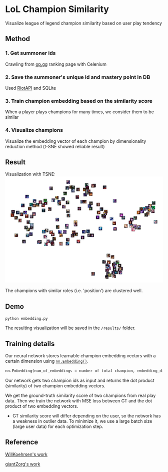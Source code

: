 # LoL Champion Similarity

Visualize league of legend champion similarity based on user play tendency

## Method
### 1. Get summoner ids

Crawling from [op.gg](https://op.gg/leaderboards/tier/) ranking page with Celenium

### 2. Save the summoner's unique id and mastery point in DB

Used [RiotAPI](https://developer.riotgames.com/apis/) and SQLite

### 3. Train champion embedding based on the similarity score

When a player plays champions for many times, we consider them to be similar

### 4. Visualize champions

Visualize the embedding vector of each champion by dimensionality reduction method (t-SNE showed reliable result)

## Result

Visualization with TSNE:
![champion_clustering_tsnr_kr](./results/champion_clustering_tsne_KR_master.png)

The champions with similar roles (i.e. 'position') are clustered well.

## Demo

```
python embedding.py
```
The resulting visualization will be saved in the `/results/` folder.

## Training details

Our neural network stores learnable champion embedding vectors with a certain dimension using [`nn.Embedding()`](https://pytorch.org/docs/stable/generated/torch.nn.Embedding.html).
```python
nn.Embedding(num_of_embeddings = number of total champion, embedding_dim = target embedding dimension)
```
Our network gets two champion ids as input and returns the dot product (similarity) of two champion embedding vectors.

We get the ground-truth similarity score of two champions from real play data. Then we train the network with MSE loss between GT and the dot product of two embedding vectors.

* GT similarity score will differ depending on the user, so the network has a weakness in outlier data. To minimize it, we use a large batch size (large user data) for each optimization step. 

## Reference

[WillKoehrsen's work](https://github.com/WillKoehrsen/wikipedia-data-science/blob/master/notebooks/Book%20Recommendation%20System.ipynb)

[giantZorg's work](https://github.com/giantZorg/Lol_champion_embeddings)
